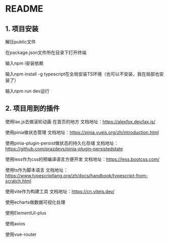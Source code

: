 # README



## 1. 项目安装

解压public文件

在package.json文件所在目录下打开终端

输入npm i安装依赖

输入npm install -g typescript在全局安装TS环境（也可以不安装，我在局部也安装了）

输入npm run dev运行



## 2. 项目用到的插件

使用lax.js去做滚轮动画 在首页的地方  文档地址：https://alexfox.dev/lax.js/

使用pinia做状态管理  文档地址：https://pinia.vuejs.org/zh/introduction.html

使用pinia-plugin-persist做状态的持久化存储  文档地址：https://github.com/prazdevs/pinia-plugin-persistedstate

使用less作为css的预编译语言方便开发  文档地址：https://less.bootcss.com/

使用ts作为脚本语言  文档地址：https://www.typescriptlang.org/zh/docs/handbook/typescript-from-scratch.html

使用vite作为构建工具  文档地址：https://cn.vitejs.dev/

使用echarts做数据可视化处理

使用ElementUI-plus

使用axios

使用vue-router